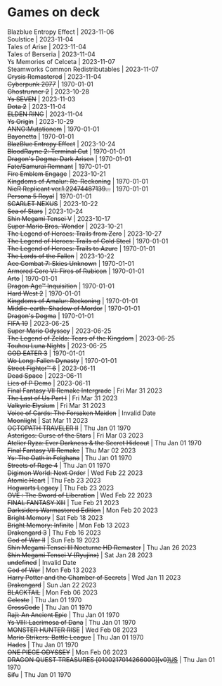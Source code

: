 # Games on deck
Blazblue Entropy Effect | 2023-11-06  
Soulstice | 2023-11-04  
Tales of Arise | 2023-11-04  
Tales of Berseria | 2023-11-04  
Ys Memories of Celceta | 2023-11-07  
Steamworks Common Redistributables | 2023-11-07  
~~Crysis Remastered~~ | 2023-11-04  
~~Cyberpunk 2077~~ | 1970-01-01  
~~Ghostrunner 2~~ | 2023-10-28  
~~Ys SEVEN~~ | 2023-11-03  
~~Dota 2~~ | 2023-11-04  
~~ELDEN RING~~ | 2023-11-04  
~~Ys Origin~~ | 2023-10-29  
~~ANNO:Mutationem~~ | 1970-01-01  
~~Bayonetta~~ | 1970-01-01  
~~BlazBlue Entropy Effect~~ | 2023-10-24  
~~BloodRayne 2: Terminal Cut~~ | 1970-01-01  
~~Dragon's Dogma: Dark Arisen~~ | 1970-01-01  
~~Fate/Samurai Remnant~~ | 1970-01-01  
~~Fire Emblem Engage~~ | 2023-10-21  
~~Kingdoms of Amalur: Re-Reckoning~~ | 1970-01-01  
~~NieR Replicant ver.1.22474487139...~~ | 1970-01-01  
~~Persona 5 Royal~~ | 1970-01-01  
~~SCARLET NEXUS~~ | 2023-10-22  
~~Sea of Stars~~ | 2023-10-24  
~~Shin Megami Tensei V~~ | 2023-10-17  
~~Super Mario Bros. Wonder~~ | 2023-10-21  
~~The Legend of Heroes: Trails from Zero~~ | 2023-10-27  
~~The Legend of Heroes: Trails of Cold Steel~~ | 1970-01-01  
~~The Legend of Heroes: Trails to Azure~~ | 1970-01-01  
~~The Lords of the Fallen~~ | 2023-10-22  
~~Ace Combat 7: Skies Unknown~~ | 1970-01-01  
~~Armored Core VI: Fires of Rubicon~~ | 1970-01-01  
~~Arto~~ | 1970-01-01  
~~Dragon Age™ Inquisition~~ | 1970-01-01  
~~Hard West 2~~ | 1970-01-01  
~~Kingdoms of Amalur: Reckoning~~ | 1970-01-01  
~~Middle-earth: Shadow of Mordor~~ | 1970-01-01  
~~Dragon's Dogma~~ | 1970-01-01  
~~FIFA 19~~ | 2023-06-25  
~~Super Mario Odyssey~~ | 2023-06-25  
~~The Legend of Zelda: Tears of the Kingdom~~ | 2023-06-25  
~~Touhou Luna Nights~~ | 2023-06-25  
~~GOD EATER 3~~ | 1970-01-01  
~~Wo Long: Fallen Dynasty~~ | 1970-01-01  
~~Street Fighter™ 6~~ | 2023-06-11  
~~Dead Space~~ | 2023-06-11  
~~Lies of P Demo~~ | 2023-06-11  
~~Final Fantasy VII Remake Intergrade~~ | Fri Mar 31 2023  
~~The Last of Us Part I~~ | Fri Mar 31 2023  
~~Valkyrie Elysium~~ | Fri Mar 31 2023  
~~Voice of Cards: The Forsaken Maiden~~ | Invalid Date  
~~Moonlight~~ | Sat Mar 11 2023  
~~OCTOPATH TRAVELER II~~ | Thu Jan 01 1970  
~~Asterigos: Curse of the Stars~~ | Fri Mar 03 2023  
~~Atelier Ryza: Ever Darkness & the Secret Hideout~~ | Thu Jan 01 1970  
~~Final Fantasy VII Remake~~ | Thu Mar 02 2023  
~~Ys: The Oath in Felghana~~ | Thu Jan 01 1970  
~~Streets of Rage 4~~ | Thu Jan 01 1970  
~~Digimon World: Next Order~~ | Wed Feb 22 2023  
~~Atomic Heart~~ | Thu Feb 23 2023  
~~Hogwarts Legacy~~ | Thu Feb 23 2023  
~~OVE : The Sword of Liberation~~ | Wed Feb 22 2023  
~~FINAL FANTASY XIII~~ | Tue Feb 21 2023  
~~Darksiders Warmastered Edition~~ | Mon Feb 20 2023  
~~Bright Memory~~ | Sat Feb 18 2023  
~~Bright Memory: Infinite~~ | Mon Feb 13 2023  
~~Drakengard 3~~ | Thu Feb 16 2023  
~~God of War II~~ | Sun Feb 19 2023  
~~Shin Megami Tensei III Nocturne HD Remaster~~ | Thu Jan 26 2023  
~~Shin Megami Tensei V (Ryujinx)~~ | Sat Jan 28 2023  
~~undefined~~ | Invalid Date  
~~God of War~~ | Mon Feb 13 2023  
~~Harry Potter and the Chamber of Secrets~~ | Wed Jan 11 2023  
~~Drakengard~~ | Sun Jan 22 2023  
~~BLACKTAIL~~ | Mon Feb 06 2023  
~~Celeste~~ | Thu Jan 01 1970  
~~CrossCode~~ | Thu Jan 01 1970  
~~Raji: An Ancient Epic~~ | Thu Jan 01 1970  
~~Ys VIII: Lacrimosa of Dana~~ | Thu Jan 01 1970  
~~MONSTER HUNTER RISE~~ | Wed Feb 08 2023  
~~Mario Strikers: Battle League~~ | Thu Jan 01 1970  
~~Hades~~ | Thu Jan 01 1970  
~~ONE PIECE ODYSSEY~~ | Mon Feb 06 2023  
~~DRAGON QUEST TREASURES [0100217014266000][v0][US](nsw2u.com)~~ | Thu Jan 01 1970  
~~Sifu~~ | Thu Jan 01 1970  